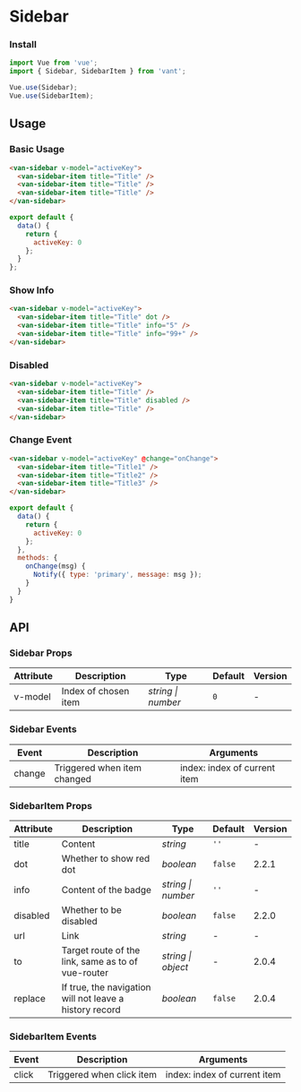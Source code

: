 # Sidebar

### Install

``` javascript
import Vue from 'vue';
import { Sidebar, SidebarItem } from 'vant';

Vue.use(Sidebar);
Vue.use(SidebarItem);
```

## Usage

### Basic Usage

```html
<van-sidebar v-model="activeKey">
  <van-sidebar-item title="Title" />
  <van-sidebar-item title="Title" />
  <van-sidebar-item title="Title" />
</van-sidebar>
```

``` javascript
export default {
  data() {
    return {
      activeKey: 0
    };
  }
};
```

### Show Info

```html
<van-sidebar v-model="activeKey">
  <van-sidebar-item title="Title" dot />
  <van-sidebar-item title="Title" info="5" />
  <van-sidebar-item title="Title" info="99+" />
</van-sidebar>
```

### Disabled

```html
<van-sidebar v-model="activeKey">
  <van-sidebar-item title="Title" />
  <van-sidebar-item title="Title" disabled />
  <van-sidebar-item title="Title" />
</van-sidebar>
```

### Change Event

```html
<van-sidebar v-model="activeKey" @change="onChange">
  <van-sidebar-item title="Title1" />
  <van-sidebar-item title="Title2" />
  <van-sidebar-item title="Title3" />
</van-sidebar>
```

```js
export default {
  data() {
    return {
      activeKey: 0
    };
  },
  methods: {
    onChange(msg) {
      Notify({ type: 'primary', message: msg });
    }
  }
}
```

## API

### Sidebar Props

| Attribute | Description | Type | Default | Version |
|------|------|------|------|------|
| v-model | Index of chosen item | *string \| number* | `0` | - |

### Sidebar Events

| Event | Description | Arguments |
|------|------|------|
| change | Triggered when item changed | index: index of current item |

### SidebarItem Props

| Attribute | Description | Type | Default | Version |
|------|------|------|------|------|
| title | Content | *string* | `''` | - |
| dot | Whether to show red dot | *boolean* | `false` | 2.2.1 |
| info | Content of the badge | *string \| number* | `''` | - |
| disabled | Whether to be disabled | *boolean* | `false` | 2.2.0 |
| url | Link | *string* | - | - |
| to | Target route of the link, same as to of vue-router | *string \| object* | - | 2.0.4 |
| replace | If true, the navigation will not leave a history record | *boolean* | `false` | 2.0.4 |

### SidebarItem Events

| Event | Description | Arguments |
|------|------|------|
| click | Triggered when click item | index: index of current item |
